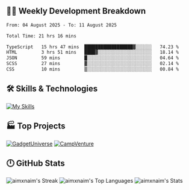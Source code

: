 

## 🧑‍💻 Weekly Development Breakdown

<!--START_SECTION:waka-->

```txt
From: 04 August 2025 - To: 11 August 2025

Total Time: 21 hrs 16 mins

TypeScript   15 hrs 47 mins  ██████████████████▓░░░░░░   74.23 %
HTML         3 hrs 51 mins   ████▓░░░░░░░░░░░░░░░░░░░░   18.14 %
JSON         59 mins         █░░░░░░░░░░░░░░░░░░░░░░░░   04.64 %
SCSS         27 mins         ▓░░░░░░░░░░░░░░░░░░░░░░░░   02.14 %
CSS          10 mins         ▒░░░░░░░░░░░░░░░░░░░░░░░░   00.84 %
```

<!--END_SECTION:waka-->

## 🛠️ Skills & Technologies

[![My Skills](https://skillicons.dev/icons?i=angular,react,docker,mongodb,nodejs,express,github,bootstrap,prisma,postman,postgres&perline=8)](https://skillicons.dev)

## 🏭 Top Projects

[![GadgetUniverse](https://github-readme-stats.vercel.app/api/pin/?username=aimxnaim&repo=GadgetUniverse&theme=tokyonight&show_icons=true&hide_border=true)](https://github.com/aimxnaim/GadgetUniverse)
[![CampVenture](https://github-readme-stats.vercel.app/api/pin/?username=aimxnaim&repo=CampVenture&theme=tokyonight&show_icons=true&hide_border=true)](https://github.com/aimxnaim/CampVenture)

## 🕛 GitHub Stats

![aimxnaim's Streak](https://streak-stats.demolab.com?user=aimxnaim&theme=tokyonight&show_icons=true&hide_border=true)
![aimxnaim's Top Languages](https://github-readme-stats.vercel.app/api/top-langs/?username=aimxnaim&theme=tokyonight&show_icons=true&hide_border=true&layout=compact)
![aimxnaim's Stats](https://github-readme-stats.vercel.app/api?username=aimxnaim&theme=tokyonight&show_icons=true&hide_border=true&count_private=true)




